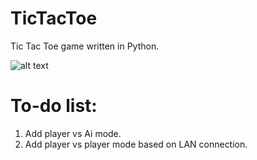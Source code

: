 # TicTacToe
Tic Tac Toe game written in Python.

![alt text](https://i.imgur.com/cw0driU.png)

# To-do list:
1. Add player vs Ai mode.
2. Add player vs player mode based on LAN connection.
